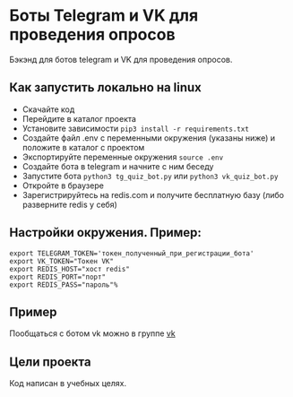 # Боты Telegram и VK для проведения опросов

Бэкэнд для ботов telegram и VK для проведения опросов.

## Как запустить локально на linux

* Скачайте код
* Перейдите в каталог проекта
* Установите зависимости `pip3 install -r requirements.txt`
* Создайте файл .env с переменными окружения (указаны ниже) и положите в каталог с проектом
* Экспортируйте переменные окружения `source .env`
* Создайте бота в telegram и начните с ним беседу
* Запустите бота `python3 tg_quiz_bot.py` или `python3 vk_quiz_bot.py`
* Откройте в браузере
* Зарегистрируйтесь на redis.com и получите бесплатную базу (либо разверните redis у себя)

## Настройки окружения. Пример:

```
export TELEGRAM_TOKEN='токен_полученный_при_регистрации_бота'
export VK_TOKEN="Токен VK"
export REDIS_HOST="хост redis"
export REDIS_PORT="порт"
export REDIS_PASS="пароль"%
```

## Пример
Пообщаться с ботом vk можно в группе [vk](https://vk.com/club208722794)


## Цели проекта

Код написан в учебных целях.
